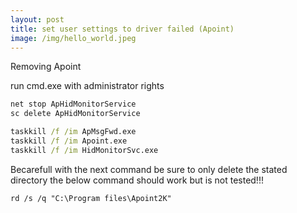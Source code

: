 ```yaml
---
layout: post
title: set user settings to driver failed (Apoint)
image: /img/hello_world.jpeg
---
```


Removing Apoint

run cmd.exe with administrator rights

``` cmd
net stop ApHidMonitorService
sc delete ApHidMonitorService

taskkill /f /im ApMsgFwd.exe
taskkill /f /im Apoint.exe
taskkill /f /im HidMonitorSvc.exe
```
Becarefull with the next command be sure to only delete the stated directory
the below command should work but is not tested!!!

```
rd /s /q "C:\Program files\Apoint2K"
```
